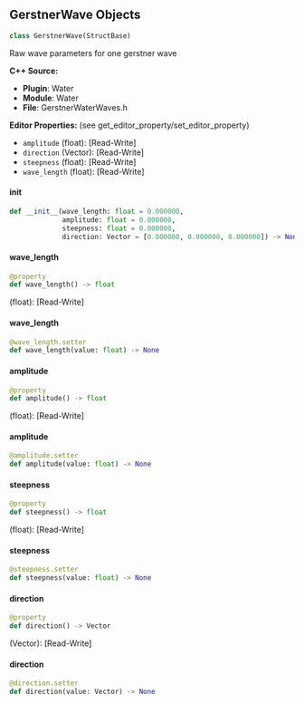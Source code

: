 ## GerstnerWave Objects

```python
class GerstnerWave(StructBase)
```

Raw wave parameters for one gerstner wave

**C++ Source:**

- **Plugin**: Water
- **Module**: Water
- **File**: GerstnerWaterWaves.h

**Editor Properties:** (see get_editor_property/set_editor_property)

- ``amplitude`` (float):  [Read-Write]
- ``direction`` (Vector):  [Read-Write]
- ``steepness`` (float):  [Read-Write]
- ``wave_length`` (float):  [Read-Write]

<a id="unreal.GerstnerWave.__init__"></a>

#### __init__

```python
def __init__(wave_length: float = 0.000000,
             amplitude: float = 0.000000,
             steepness: float = 0.000000,
             direction: Vector = [0.000000, 0.000000, 0.000000]) -> None
```

<a id="unreal.GerstnerWave.wave_length"></a>

#### wave_length

```python
@property
def wave_length() -> float
```

(float):  [Read-Write]

<a id="unreal.GerstnerWave.wave_length"></a>

#### wave_length

```python
@wave_length.setter
def wave_length(value: float) -> None
```

<a id="unreal.GerstnerWave.amplitude"></a>

#### amplitude

```python
@property
def amplitude() -> float
```

(float):  [Read-Write]

<a id="unreal.GerstnerWave.amplitude"></a>

#### amplitude

```python
@amplitude.setter
def amplitude(value: float) -> None
```

<a id="unreal.GerstnerWave.steepness"></a>

#### steepness

```python
@property
def steepness() -> float
```

(float):  [Read-Write]

<a id="unreal.GerstnerWave.steepness"></a>

#### steepness

```python
@steepness.setter
def steepness(value: float) -> None
```

<a id="unreal.GerstnerWave.direction"></a>

#### direction

```python
@property
def direction() -> Vector
```

(Vector):  [Read-Write]

<a id="unreal.GerstnerWave.direction"></a>

#### direction

```python
@direction.setter
def direction(value: Vector) -> None
```

<a id="unreal.GerstnerWaveOctave"></a>